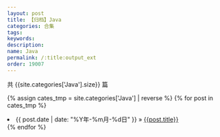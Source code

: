 ```yaml
---
layout: post
title: 【归档】Java
categories: 合集
tags:
keywords:
description:
name: Java
permalink: /:title:output_ext
order: 19007
---
```



共 {{site.categories['Java'].size}} 篇


{% assign cates_tmp =  site.categories['Java'] |  reverse %}
{% for post in cates_tmp %}
  <li>
    <span>{{ post.date | date: "%Y年-%m月-%d日" }}</span> &raquo;
    <a href="{{ post.url }}" class="pjaxlink">{{post.title}}</a>
  </li>
{% endfor %}
